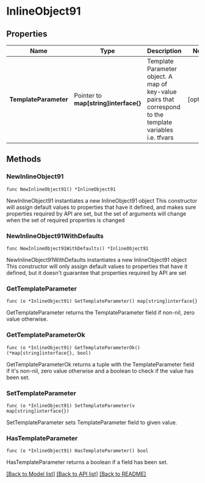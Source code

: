 # InlineObject91

## Properties

Name | Type | Description | Notes
------------ | ------------- | ------------- | -------------
**TemplateParameter** | Pointer to **map[string]interface{}** | Template Parameter object. A map of key-value pairs that correspond to the template variables i.e. tfvars | [optional] 

## Methods

### NewInlineObject91

`func NewInlineObject91() *InlineObject91`

NewInlineObject91 instantiates a new InlineObject91 object
This constructor will assign default values to properties that have it defined,
and makes sure properties required by API are set, but the set of arguments
will change when the set of required properties is changed

### NewInlineObject91WithDefaults

`func NewInlineObject91WithDefaults() *InlineObject91`

NewInlineObject91WithDefaults instantiates a new InlineObject91 object
This constructor will only assign default values to properties that have it defined,
but it doesn't guarantee that properties required by API are set

### GetTemplateParameter

`func (o *InlineObject91) GetTemplateParameter() map[string]interface{}`

GetTemplateParameter returns the TemplateParameter field if non-nil, zero value otherwise.

### GetTemplateParameterOk

`func (o *InlineObject91) GetTemplateParameterOk() (*map[string]interface{}, bool)`

GetTemplateParameterOk returns a tuple with the TemplateParameter field if it's non-nil, zero value otherwise
and a boolean to check if the value has been set.

### SetTemplateParameter

`func (o *InlineObject91) SetTemplateParameter(v map[string]interface{})`

SetTemplateParameter sets TemplateParameter field to given value.

### HasTemplateParameter

`func (o *InlineObject91) HasTemplateParameter() bool`

HasTemplateParameter returns a boolean if a field has been set.


[[Back to Model list]](../README.md#documentation-for-models) [[Back to API list]](../README.md#documentation-for-api-endpoints) [[Back to README]](../README.md)


